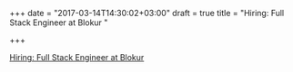 +++
date = "2017-03-14T14:30:02+03:00"
draft = true
title = "Hiring: Full Stack Engineer at Blokur "

+++

<p><a href="https://blokur.workable.com/jobs/368107">Hiring: Full Stack Engineer at Blokur </a></p>
